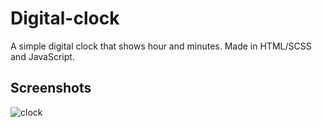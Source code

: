 # Digital-clock

A simple digital clock that shows hour and minutes.
Made in HTML/SCSS and JavaScript.
## Screenshots

![clock](https://user-images.githubusercontent.com/114919739/211170188-f0e46042-4cc0-4850-a5a8-07387ddc58d9.jpg)

